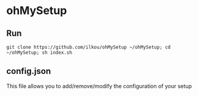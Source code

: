 # ohMySetup

## Run

`
git clone https://github.com/ilkou/ohMySetup ~/ohMySetup; cd ~/ohMySetup; sh index.sh
`

## config.json

This file allows you to add/remove/modify the configuration of your setup


